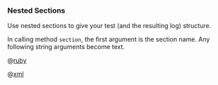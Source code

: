 ### Nested Sections

Use nested sections to give your test (and the resulting log) structure.

In calling method ```section```, the first argument is the section name.  Any following string arguments become text.

@[ruby](example.rb)

@[xml](log.xml)
